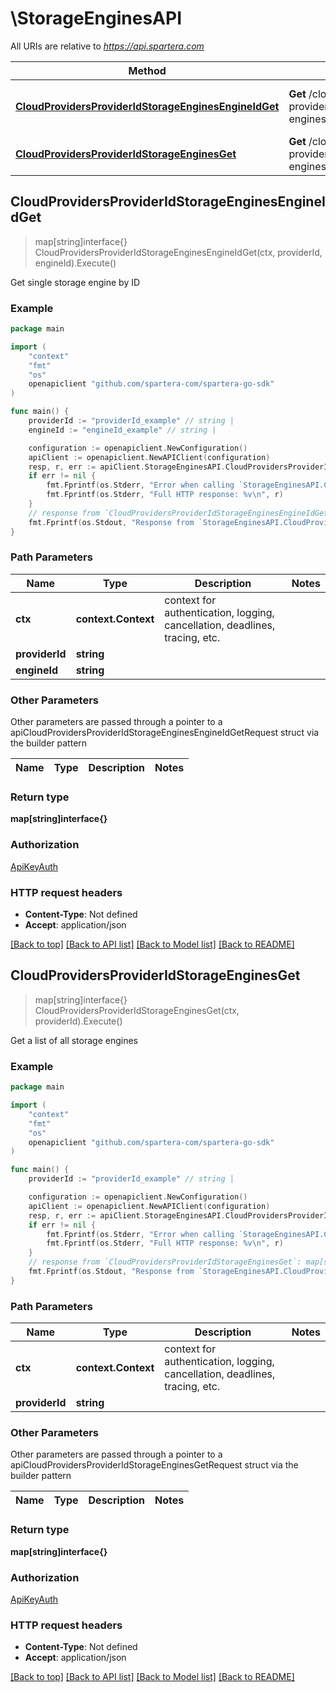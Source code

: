 # \StorageEnginesAPI

All URIs are relative to *https://api.spartera.com*

Method | HTTP request | Description
------------- | ------------- | -------------
[**CloudProvidersProviderIdStorageEnginesEngineIdGet**](StorageEnginesAPI.md#CloudProvidersProviderIdStorageEnginesEngineIdGet) | **Get** /cloud-providers/{provider_id}/storage-engines/{engine_id} | Get single storage engine by ID
[**CloudProvidersProviderIdStorageEnginesGet**](StorageEnginesAPI.md#CloudProvidersProviderIdStorageEnginesGet) | **Get** /cloud-providers/{provider_id}/storage-engines | Get a list of all storage engines



## CloudProvidersProviderIdStorageEnginesEngineIdGet

> map[string]interface{} CloudProvidersProviderIdStorageEnginesEngineIdGet(ctx, providerId, engineId).Execute()

Get single storage engine by ID

### Example

```go
package main

import (
	"context"
	"fmt"
	"os"
	openapiclient "github.com/spartera-com/spartera-go-sdk"
)

func main() {
	providerId := "providerId_example" // string | 
	engineId := "engineId_example" // string | 

	configuration := openapiclient.NewConfiguration()
	apiClient := openapiclient.NewAPIClient(configuration)
	resp, r, err := apiClient.StorageEnginesAPI.CloudProvidersProviderIdStorageEnginesEngineIdGet(context.Background(), providerId, engineId).Execute()
	if err != nil {
		fmt.Fprintf(os.Stderr, "Error when calling `StorageEnginesAPI.CloudProvidersProviderIdStorageEnginesEngineIdGet``: %v\n", err)
		fmt.Fprintf(os.Stderr, "Full HTTP response: %v\n", r)
	}
	// response from `CloudProvidersProviderIdStorageEnginesEngineIdGet`: map[string]interface{}
	fmt.Fprintf(os.Stdout, "Response from `StorageEnginesAPI.CloudProvidersProviderIdStorageEnginesEngineIdGet`: %v\n", resp)
}
```

### Path Parameters


Name | Type | Description  | Notes
------------- | ------------- | ------------- | -------------
**ctx** | **context.Context** | context for authentication, logging, cancellation, deadlines, tracing, etc.
**providerId** | **string** |  | 
**engineId** | **string** |  | 

### Other Parameters

Other parameters are passed through a pointer to a apiCloudProvidersProviderIdStorageEnginesEngineIdGetRequest struct via the builder pattern


Name | Type | Description  | Notes
------------- | ------------- | ------------- | -------------



### Return type

**map[string]interface{}**

### Authorization

[ApiKeyAuth](../README.md#ApiKeyAuth)

### HTTP request headers

- **Content-Type**: Not defined
- **Accept**: application/json

[[Back to top]](#) [[Back to API list]](../README.md#documentation-for-api-endpoints)
[[Back to Model list]](../README.md#documentation-for-models)
[[Back to README]](../README.md)


## CloudProvidersProviderIdStorageEnginesGet

> map[string]interface{} CloudProvidersProviderIdStorageEnginesGet(ctx, providerId).Execute()

Get a list of all storage engines

### Example

```go
package main

import (
	"context"
	"fmt"
	"os"
	openapiclient "github.com/spartera-com/spartera-go-sdk"
)

func main() {
	providerId := "providerId_example" // string | 

	configuration := openapiclient.NewConfiguration()
	apiClient := openapiclient.NewAPIClient(configuration)
	resp, r, err := apiClient.StorageEnginesAPI.CloudProvidersProviderIdStorageEnginesGet(context.Background(), providerId).Execute()
	if err != nil {
		fmt.Fprintf(os.Stderr, "Error when calling `StorageEnginesAPI.CloudProvidersProviderIdStorageEnginesGet``: %v\n", err)
		fmt.Fprintf(os.Stderr, "Full HTTP response: %v\n", r)
	}
	// response from `CloudProvidersProviderIdStorageEnginesGet`: map[string]interface{}
	fmt.Fprintf(os.Stdout, "Response from `StorageEnginesAPI.CloudProvidersProviderIdStorageEnginesGet`: %v\n", resp)
}
```

### Path Parameters


Name | Type | Description  | Notes
------------- | ------------- | ------------- | -------------
**ctx** | **context.Context** | context for authentication, logging, cancellation, deadlines, tracing, etc.
**providerId** | **string** |  | 

### Other Parameters

Other parameters are passed through a pointer to a apiCloudProvidersProviderIdStorageEnginesGetRequest struct via the builder pattern


Name | Type | Description  | Notes
------------- | ------------- | ------------- | -------------


### Return type

**map[string]interface{}**

### Authorization

[ApiKeyAuth](../README.md#ApiKeyAuth)

### HTTP request headers

- **Content-Type**: Not defined
- **Accept**: application/json

[[Back to top]](#) [[Back to API list]](../README.md#documentation-for-api-endpoints)
[[Back to Model list]](../README.md#documentation-for-models)
[[Back to README]](../README.md)

